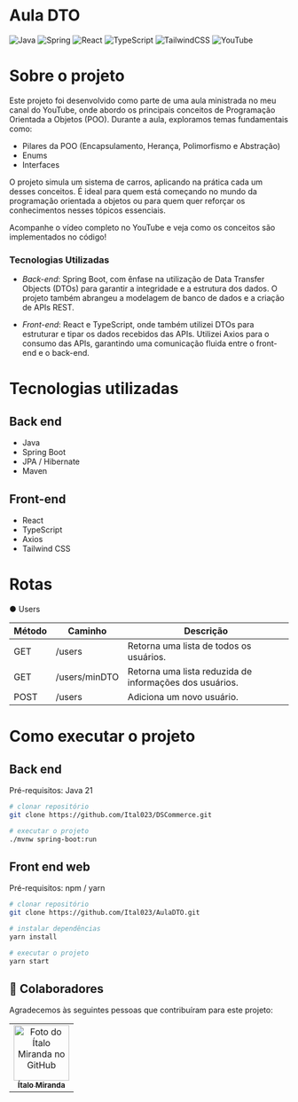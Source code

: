 # Aula DTO
![Java](https://img.shields.io/badge/java-%23ED8B00.svg?style=for-the-badge&logo=openjdk&logoColor=white)
![Spring](https://img.shields.io/badge/spring-%236DB33F.svg?style=for-the-badge&logo=spring&logoColor=white)
![React](https://img.shields.io/badge/react-%2320232a.svg?style=for-the-badge&logo=react&logoColor=%2361DAFB)
![TypeScript](https://img.shields.io/badge/typescript-%23007ACC.svg?style=for-the-badge&logo=typescript&logoColor=white)
![TailwindCSS](https://img.shields.io/badge/tailwindcss-%2338B2AC.svg?style=for-the-badge&logo=tailwind-css&logoColor=white)
![YouTube](https://img.shields.io/badge/YouTube-%23FF0000.svg?style=for-the-badge&logo=YouTube&logoColor=white)

# Sobre o projeto
Este projeto foi desenvolvido como parte de uma aula ministrada no meu canal do YouTube, onde abordo os principais conceitos de Programação Orientada a Objetos (POO). Durante a aula, exploramos temas fundamentais como:

- Pilares da POO (Encapsulamento, Herança, Polimorfismo e Abstração)
- Enums
- Interfaces
 
O projeto simula um sistema de carros, aplicando na prática cada um desses conceitos. É ideal para quem está começando no mundo da programação orientada a objetos ou para quem quer reforçar os conhecimentos nesses tópicos essenciais.

Acompanhe o vídeo completo no YouTube e veja como os conceitos são implementados no código!


### Tecnologias Utilizadas

- *Back-end*: Spring Boot, com ênfase na utilização de Data Transfer Objects (DTOs) para garantir a integridade e a estrutura dos dados. O projeto também abrangeu a modelagem de banco de dados e a criação de APIs REST.

- *Front-end*: React e TypeScript, onde também utilizei DTOs para estruturar e tipar os dados recebidos das APIs. Utilizei Axios para o consumo das APIs, garantindo uma comunicação fluida entre o front-end e o back-end.
  
# Tecnologias utilizadas
## Back end
- Java
- Spring Boot
- JPA / Hibernate
- Maven

## Front-end
- React
- TypeScript
- Axios
- Tailwind CSS
  

# Rotas
&#9679;	Users

| Método | Caminho                      | Descrição                                           |
| ------ | ---------------------------- | -------------------------------------------------- |
| GET	    | /users	               | Retorna uma lista de todos os usuários.		 |
| GET	    | /users/minDTO	               | Retorna uma lista reduzida de informações dos usuários.			 |
| POST		    | /users	               |	Adiciona um novo usuário.		 |



# Como executar o projeto

## Back end
Pré-requisitos: Java 21

```bash
# clonar repositório
git clone https://github.com/Ital023/DSCommerce.git

# executar o projeto
./mvnw spring-boot:run
```

## Front end web
Pré-requisitos: npm / yarn

```bash
# clonar repositório
git clone https://github.com/Ital023/AulaDTO.git

# instalar dependências
yarn install

# executar o projeto
yarn start
```

## 🤝 Colaboradores

Agradecemos às seguintes pessoas que contribuíram para este projeto:

<table>
  <tr>
    <td align="center">
      <a href="https://github.com/Ital023" title="Github do Ítalo Miranda">
        <img src="https://avatars.githubusercontent.com/u/113559117?v=4" width="100px;" alt="Foto do Ítalo Miranda no GitHub"/><br>
        <sub>
          <b>Ítalo Miranda</b>
        </sub>
      </a>
    </td>
  </tr>
</table>
